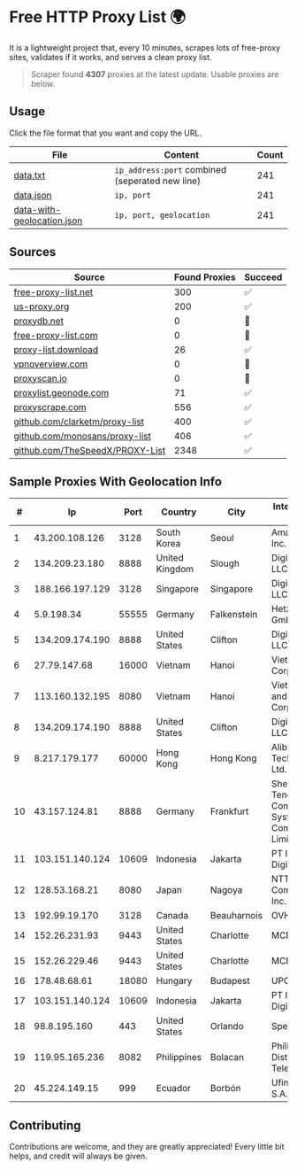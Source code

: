 
# Free HTTP Proxy List 🌍

It is a lightweight project that, every 10 minutes, scrapes lots of free-proxy sites, validates if it works, and serves a clean proxy list.


> Scraper found **4307** proxies at the latest update. Usable proxies are below.

## Usage

Click the file format that you want and copy the URL.


|File|Content|Count|
|----|-------|-----|
|[data.txt](https://raw.githubusercontent.com/themiralay/Proxy-List-World/master/data.txt)|`ip_address:port` combined (seperated new line)|241|
|[data.json](https://raw.githubusercontent.com/themiralay/Proxy-List-World/master/data.json)|`ip, port`|241|
|[data-with-geolocation.json](https://raw.githubusercontent.com/themiralay/Proxy-List-World/master/data-with-geolocation.json)|`ip, port, geolocation`|241|

## Sources

|Source|Found Proxies|Succeed|
|------|-------------|-------|
|[free-proxy-list.net](https://free-proxy-list.net)|300|✅|
|[us-proxy.org](https://www.us-proxy.org)|200|✅|
|[proxydb.net](http://proxydb.net)|0|🚫|
|[free-proxy-list.com](https://free-proxy-list.com/?page=&port=&type%5B%5D=http&type%5B%5D=https&up_time=0&search=Search)|0|🚫|
|[proxy-list.download](https://www.proxy-list.download/HTTP)|26|✅|
|[vpnoverview.com](https://vpnoverview.com/privacy/anonymous-browsing/free-proxy-servers)|0|🚫|
|[proxyscan.io](https://www.proxyscan.io)|0|🚫|
|[proxylist.geonode.com](https://proxylist.geonode.com/api/proxy-list?limit=300&page=1&sort_by=lastChecked&sort_type=desc&protocols=http,https)|71|✅|
|[proxyscrape.com](https://api.proxyscrape.com/v2/?request=displayproxies&protocol=http&timeout=10000&country=all&ssl=all&anonymity=all)|556|✅|
|[github.com/clarketm/proxy-list](https://raw.githubusercontent.com/clarketm/proxy-list/master/proxy-list-raw.txt)|400|✅|
|[github.com/monosans/proxy-list](https://raw.githubusercontent.com/monosans/proxy-list/main/proxies/http.txt)|406|✅|
|[github.com/TheSpeedX/PROXY-List](https://raw.githubusercontent.com/TheSpeedX/PROXY-List/master/http.txt)|2348|✅|


## Sample Proxies With Geolocation Info

|#|Ip|Port|Country|City|Internet Service Provider|
|-|--|----|-------|----|-------------------------|
|1|43.200.108.126|3128|South Korea|Seoul|Amazon.com, Inc.|
|2|134.209.23.180|8888|United Kingdom|Slough|DigitalOcean, LLC|
|3|188.166.197.129|3128|Singapore|Singapore|DigitalOcean, LLC|
|4|5.9.198.34|55555|Germany|Falkenstein|Hetzner Online GmbH|
|5|134.209.174.190|8888|United States|Clifton|DigitalOcean, LLC|
|6|27.79.147.68|16000|Vietnam|Hanoi|Viettel Corporation|
|7|113.160.132.195|8080|Vietnam|Hanoi|VietNam Post and Telecom Corporation|
|8|134.209.174.190|8888|United States|Clifton|DigitalOcean, LLC|
|9|8.217.179.177|60000|Hong Kong|Hong Kong|Alibaba (US) Technology Co., Ltd.|
|10|43.157.124.81|8888|Germany|Frankfurt|Shenzhen Tencent Computer Systems Company Limited|
|11|103.151.140.124|10609|Indonesia|Jakarta|PT Indotechno Digital Komputasi|
|12|128.53.168.21|8080|Japan|Nagoya|NTT PC Communications, Inc.|
|13|192.99.19.170|3128|Canada|Beauharnois|OVH SAS|
|14|152.26.231.93|9443|United States|Charlotte|MCNC|
|15|152.26.229.46|9443|United States|Charlotte|MCNC|
|16|178.48.68.61|18080|Hungary|Budapest|UPC|
|17|103.151.140.124|10609|Indonesia|Jakarta|PT Indotechno Digital Komputasi|
|18|98.8.195.160|443|United States|Orlando|Spectrum|
|19|119.95.165.236|8082|Philippines|Bolacan|Philippine Long Distance Telephone Co.|
|20|45.224.149.15|999|Ecuador|Borbón|Ufinet Panama S.A.|



## Contributing

Contributions are welcome, and they are greatly appreciated! Every
little bit helps, and credit will always be given.


